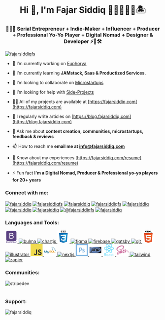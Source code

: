 <h1 align="center">Hi 👋, I'm Fajar Siddiq 👨🏻‍💻🇸🇬🏝️</h1>
<h3 align="center">👨🏻‍💻 Serial Entrepreneur + Indie-Maker + Influencer + Producer + Professional Yo-Yo Player + Digital Nomad + Designer & Developer ⚡🚀🛠️</h3>

<p align="left"> <a href="https://twitter.com/fajarsiddiqfs" target="blank"><img src="https://img.shields.io/twitter/follow/fajarsiddiqfs?logo=twitter&style=for-the-badge" alt="fajarsiddiqfs" /></a> </p>

- 🔭 I’m currently working on [Euphorya](https://euphoryadesign.com)

- 🌱 I’m currently learning **JAMstack, Saas & Productized Services.**

- 👯 I’m looking to collaborate on [Microstartups](https://microstartups.xyz)

- 🤝 I’m looking for help with [Side-Projects](https://fajarsiddiq.com/projects)

- 👨‍💻 All of my projects are available at [https://fajarsiddiq.com](https://fajarsiddiq.com)

- 📝 I regularly write articles on [https://blog.fajarsiddiq.com](https://blog.fajarsiddiq.com)

- 💬 Ask me about **content creation, communities, microstartups, feedback & reviews**

- 📫 How to reach me **email me at info@fajarsiddiq.com**

- 📄 Know about my experiences [https://fajarsiddiq.com/resume](https://fajarsiddiq.com/resume)

- ⚡ Fun fact **I'm a Digital Nomad, Producer & Professional yo-yo players for 20+ years**

<h3 align="left">Connect with me:</h3>
<p align="left">
<a href="https://dev.to/fajarsiddiq" target="blank"><img align="center" src="https://cdn.jsdelivr.net/npm/simple-icons@3.0.1/icons/dev-dot-to.svg" alt="fajarsiddiq" height="30" width="40" /></a>
<a href="https://twitter.com/fajarsiddiqfs" target="blank"><img align="center" src="https://raw.githubusercontent.com/rahuldkjain/github-profile-readme-generator/master/src/images/icons/Social/twitter.svg" alt="fajarsiddiqfs" height="30" width="40" /></a>
<a href="https://linkedin.com/in/fajarsiddiq" target="blank"><img align="center" src="https://raw.githubusercontent.com/rahuldkjain/github-profile-readme-generator/master/src/images/icons/Social/linked-in-alt.svg" alt="fajarsiddiq" height="30" width="40" /></a>
<a href="https://fb.com/fajarsiddiqfs" target="blank"><img align="center" src="https://raw.githubusercontent.com/rahuldkjain/github-profile-readme-generator/master/src/images/icons/Social/facebook.svg" alt="fajarsiddiqfs" height="30" width="40" /></a>
<a href="https://instagram.com/fajarsiddiq" target="blank"><img align="center" src="https://raw.githubusercontent.com/rahuldkjain/github-profile-readme-generator/master/src/images/icons/Social/instagram.svg" alt="fajarsiddiq" height="30" width="40" /></a>
<a href="https://dribbble.com/fajarsiddiq" target="blank"><img align="center" src="https://raw.githubusercontent.com/rahuldkjain/github-profile-readme-generator/master/src/images/icons/Social/dribbble.svg" alt="fajarsiddiq" height="30" width="40" /></a>
<a href="https://www.behance.net/fajarsiddiq" target="blank"><img align="center" src="https://raw.githubusercontent.com/rahuldkjain/github-profile-readme-generator/master/src/images/icons/Social/behance.svg" alt="fajarsiddiq" height="30" width="40" /></a>
<a href="https://medium.com/@fajarsiddiqfs" target="blank"><img align="center" src="https://raw.githubusercontent.com/rahuldkjain/github-profile-readme-generator/master/src/images/icons/Social/medium.svg" alt="@fajarsiddiqfs" height="30" width="40" /></a>
<a href="https://www.youtube.com/c/fajarsiddiq" target="blank"><img align="center" src="https://raw.githubusercontent.com/rahuldkjain/github-profile-readme-generator/master/src/images/icons/Social/youtube.svg" alt="fajarsiddiq" height="30" width="40" /></a>
</p>

<h3 align="left">Languages and Tools:</h3>
<p align="left"> <a href="https://getbootstrap.com" target="_blank"> <img src="https://raw.githubusercontent.com/devicons/devicon/master/icons/bootstrap/bootstrap-plain-wordmark.svg" alt="bootstrap" width="40" height="40"/> </a> <a href="https://bulma.io/" target="_blank"> <img src="https://raw.githubusercontent.com/gilbarbara/logos/804dc257b59e144eaca5bc6ffd16949752c6f789/logos/bulma.svg" alt="bulma" width="40" height="40"/> </a> <a href="https://www.chartjs.org" target="_blank"> <img src="https://www.chartjs.org/media/logo-title.svg" alt="chartjs" width="40" height="40"/> </a> <a href="https://www.w3schools.com/css/" target="_blank"> <img src="https://raw.githubusercontent.com/devicons/devicon/master/icons/css3/css3-original-wordmark.svg" alt="css3" width="40" height="40"/> </a> <a href="https://www.figma.com/" target="_blank"> <img src="https://www.vectorlogo.zone/logos/figma/figma-icon.svg" alt="figma" width="40" height="40"/> </a> <a href="https://firebase.google.com/" target="_blank"> <img src="https://www.vectorlogo.zone/logos/firebase/firebase-icon.svg" alt="firebase" width="40" height="40"/> </a> <a href="https://www.gatsbyjs.com/" target="_blank"> <img src="https://www.vectorlogo.zone/logos/gatsbyjs/gatsbyjs-icon.svg" alt="gatsby" width="40" height="40"/> </a> <a href="https://git-scm.com/" target="_blank"> <img src="https://www.vectorlogo.zone/logos/git-scm/git-scm-icon.svg" alt="git" width="40" height="40"/> </a> <a href="https://www.w3.org/html/" target="_blank"> <img src="https://raw.githubusercontent.com/devicons/devicon/master/icons/html5/html5-original-wordmark.svg" alt="html5" width="40" height="40"/> </a> <a href="https://www.adobe.com/in/products/illustrator.html" target="_blank"> <img src="https://www.vectorlogo.zone/logos/adobe_illustrator/adobe_illustrator-icon.svg" alt="illustrator" width="40" height="40"/> </a> <a href="https://developer.mozilla.org/en-US/docs/Web/JavaScript" target="_blank"> <img src="https://raw.githubusercontent.com/devicons/devicon/master/icons/javascript/javascript-original.svg" alt="javascript" width="40" height="40"/> </a> <a href="https://www.mysql.com/" target="_blank"> <img src="https://raw.githubusercontent.com/devicons/devicon/master/icons/mysql/mysql-original-wordmark.svg" alt="mysql" width="40" height="40"/> </a> <a href="https://nextjs.org/" target="_blank"> <img src="https://cdn.worldvectorlogo.com/logos/nextjs-3.svg" alt="nextjs" width="40" height="40"/> </a> <a href="https://www.photoshop.com/en" target="_blank"> <img src="https://raw.githubusercontent.com/devicons/devicon/master/icons/photoshop/photoshop-line.svg" alt="photoshop" width="40" height="40"/> </a> <a href="https://www.php.net" target="_blank"> <img src="https://raw.githubusercontent.com/devicons/devicon/master/icons/php/php-original.svg" alt="php" width="40" height="40"/> </a> <a href="https://reactjs.org/" target="_blank"> <img src="https://raw.githubusercontent.com/devicons/devicon/master/icons/react/react-original-wordmark.svg" alt="react" width="40" height="40"/> </a> <a href="https://sass-lang.com" target="_blank"> <img src="https://raw.githubusercontent.com/devicons/devicon/master/icons/sass/sass-original.svg" alt="sass" width="40" height="40"/> </a> <a href="https://tailwindcss.com/" target="_blank"> <img src="https://www.vectorlogo.zone/logos/tailwindcss/tailwindcss-icon.svg" alt="tailwind" width="40" height="40"/> </a> <a href="https://zapier.com" target="_blank"> <img src="https://www.vectorlogo.zone/logos/zapier/zapier-icon.svg" alt="zapier" width="40" height="40"/> </a> </p>

<h3 align="left">Communities:</h3>
<p><a href="https://github.com/stripe-samples"> <img align="left" src="https://i.ibb.co/g4VjQxq/stripe-partner-badge-community-blurple.png" height="50" width="290" alt="stripedev" /></a></p><br><br>

<h3 align="left">Support:</h3>
<p><a href="https://www.buymeacoffee.com/fajarsiddiq"> <img align="left" src="https://cdn.buymeacoffee.com/buttons/v2/default-yellow.png" height="50" width="210" alt="fajarsiddiq" /></a></p><br><br>
